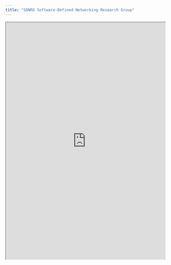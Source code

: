 ```yaml
---
title: "SDNRG Software-Defined Networking Research Group"
---
```



<iframe height="750" width="100%" src="https://ewelton.github.io/ktest/wiki.html#SDNRG%20Software-Defined%20Networking%20Research%20Group"></iframe>
